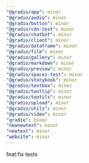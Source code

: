 ```yaml
---
"@gradio/app": minor
"@gradio/audio": minor
"@gradio/button": minor
"@gradio/cdn-test": minor
"@gradio/chatbot": minor
"@gradio/client": minor
"@gradio/dataframe": minor
"@gradio/file": minor
"@gradio/gallery": minor
"@gradio/markdown": minor
"@gradio/preview": minor
"@gradio/spaces-test": minor
"@gradio/storybook": minor
"@gradio/textbox": minor
"@gradio/tooltip": minor
"@gradio/tootils": minor
"@gradio/upload": minor
"@gradio/utils": minor
"@gradio/video": minor
"gradio": minor
"newnewtext": minor
"newtext": minor
"website": minor
---
```


feat:fix tests
